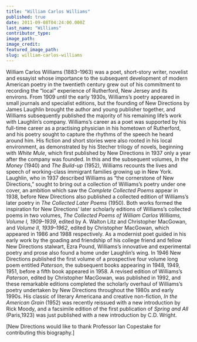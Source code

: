 ```yaml
---
title: "William Carlos Williams"
published: true
date: 2011-09-08T04:24:00.000Z
last_name: "Williams"
contributor_type:
image_path:
image_credit:
featured_image_path:
slug: william-carlos-williams
---
```


William Carlos Williams (1883–1963) was a poet, short-story writer, novelist and essayist whose importance to the subsequent development of modern American poetry in the twentieth century grew out of his commitment to recording the “local” experience of Rutherford, New Jersey and its environs. From 1909 until the early 1930s, Williams’s poetry appeared in small journals and specialist editions, but the founding of New Directions by James Laughlin brought the author and young publisher together, and Williams subsequently published the majority of his remaining life’s work with Laughlin’s company. Williams’s career as a poet was supported by his full-time career as a practising physician in his hometown of Rutherford, and his poetry sought to capture the rhythms of the speech he heard around him. His fiction and short stories were also rooted in his local environment, as demonstrated by his Stecher trilogy of novels, beginning with _White Mule_, which first published by New Directions in 1937 only a year after the company was founded. In this and the subsequent volumes, _In the Money_ (1940) and _The Build-up_ (1952), Williams recounts the lives and speech of working-class immigrant families growing up in New York. Laughlin, who in 1937 described Williams as “the cornerstone of New Directions,” sought to bring out a collection of Williams’s poetry under one cover, an ambition which saw the _Complete Collected Poems_ appear in 1938, before New Directions also published a collected edition of Williams’s later poetry in _The Collected Later Poems_ (1950). Both works formed the inspiration for New Directions’ later scholarly editions of Williams’s collected poems in two volumes, _The Collected Poems of William Carlos Williams, Volume I, 1909–1939_, edited by A. Walton Litz and Christopher MacGowan, and _Volume II, 1939–1962_, edited by Christopher MacGowan, which appeared in 1986 and 1988 respectively. As a modernist poet guided in his early work by the goading and friendship of his college friend and fellow New Directions stalwart, Ezra Pound, Williams’s innovative and experimental poetry and prose also found a home under Laughlin’s wing. In 1946 New Directions published the first volume of a prospective four volume long poem entitled _Paterson_, the subsequent books appearing in 1948, 1949, 1951, before a fifth book appeared in 1958. A revised edition of Williams’s _Paterson_, edited by Christopher MacGowan, was published in 1992, and these remarkable editions completed the scholarly overhaul of Williams’s poetry undertaken by New Directions throughout the 1980s and early 1990s. His classic of literary Americana and creative non-fiction, _In the American Grain_ (1952) was recently reissued with a new introduction by Rick Moody, and a facsimile edition of the first publication of _Spring and All_ (Paris,1923) was just published with a new introduction by C.D. Wright.

[New Directions would like to thank Professor Ian Copestake for contributing this biography.]


